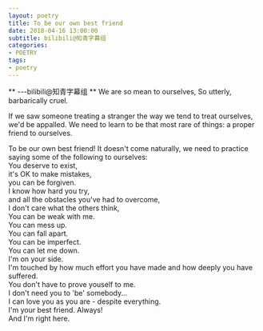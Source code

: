 ```yaml
---
layout: poetry
title: To be our own best friend
date: 2018-04-16 13:00:00
subtitle: bilibili@知青字幕组
categories: 
- POETRY
tags: 
- poetry
---
```

** ---bilibili@知青字幕组 **
We are so mean to ourselves, So utterly, barbarically cruel.


If we saw someone treating a stranger the way we tend to treat ourselves, we'd be appalled. We need to learn to be that most rare of things: a proper friend to ourselves.

To be our own best friend! It doesn't come naturally, we need to practice saying some of the following to ourselves:<br/>
You deserve to exist,<br/>
it's OK to make mistakes, <br/>
you can be forgiven. <br/>
I know how hard you try, <br/>
and all the obstacles you've had to overcome, <br/>
I don't care what the others think, <br/>
You can be weak with me. <br/>
You can mess up. <br/>
You can fall apart. <br/>
You can be imperfect. <br/>
You can let me down. <br/>
I'm on your side. <br/>
I'm touched by how much effort you have made and how deeply you have suffered.<br/>
You don't have to prove youself to me. <br/>
I don't need you to 'be' somebody... <br/>
I can love you as you are - despite everything. <br/>
I'm your best friend. Always! <br/>
And I'm right here.

